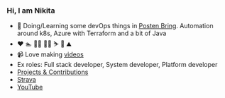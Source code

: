 ### Hi, I am Nikita

- 🔭 Doing/Learning some devOps things in [Posten Bring](https://github.com/bring). Automation around k8s, Azure with Terraform and a bit of Java
- :heart: :swimmer: :biking_man: :running_man: :skier: :climbing: :mountain: 
- 📹 Love making [videos](https://www.youtube.com/playlist?list=PLES1YzLiEt4Oi4JupInSNgE4TRqsVq8e0)
- Ex roles: Full stack developer, System developer, Platform developer
- [Projects & Contributions](https://zhenik.github.io/projects/)
- [Strava](https://www.strava.com/athletes/59309702)
- [YouTube](https://www.youtube.com/channel/UCPTskNrA73LEP31h9hCSBzA)
